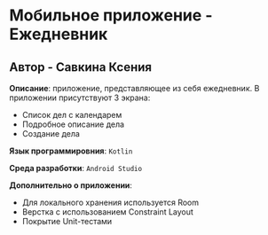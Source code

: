 # Мобильное приложение - Ежедневник
 
## Автор - __Савкина Ксения__

__Описание__: приложение, представляющее из себя ежедневник. В приложении присутствуют 3 экрана: 
* Список дел с календарем
* Подробное описание дела
* Создание дела

__Язык программировния__: `Kotlin` 

__Среда разработки__: `Android Studio` 

__Дополнительно о приложении__:
* Для локального хранения используется Room 
* Верстка с использованием Constraint Layout
* Покрытие Unit-тестами